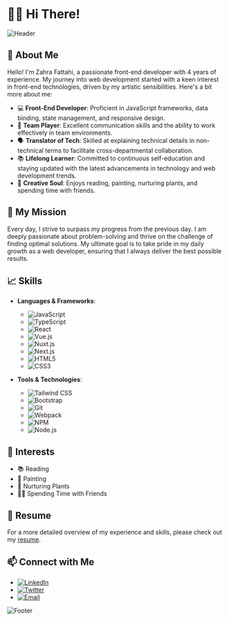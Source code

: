 # 👩‍💻 Hi There!

![Header](https://github.com/zahra77fth/zahra77fth/assets/40117603/3c4dea6c-6246-4fca-868b-2b1957809688)


## 🌟 About Me

Hello! I'm Zahra Fattahi, a passionate front-end developer with 4 years of experience. My journey into web development started with a keen interest in front-end technologies, driven by my artistic sensibilities. Here's a bit more about me:

- 💻 **Front-End Developer**: Proficient in JavaScript frameworks, data binding, state management, and responsive design.
- 🤝 **Team Player**: Excellent communication skills and the ability to work effectively in team environments.
- 🗣️ **Translator of Tech**: Skilled at explaining technical details in non-technical terms to facilitate cross-departmental collaboration.
- 📚 **Lifelong Learner**: Committed to continuous self-education and staying updated with the latest advancements in technology and web development trends.
- 🎨 **Creative Soul**: Enjoys reading, painting, nurturing plants, and spending time with friends.

## 🚀 My Mission

Every day, I strive to surpass my progress from the previous day. I am deeply passionate about problem-solving and thrive on the challenge of finding optimal solutions. My ultimate goal is to take pride in my daily growth as a web developer, ensuring that I always deliver the best possible results.

## 📈 Skills

- **Languages & Frameworks**: 
  - ![JavaScript](https://img.shields.io/badge/-JavaScript-F7DF1E?logo=javascript&logoColor=black)
  - ![TypeScript](https://img.shields.io/badge/-TypeScript-3178C6?logo=typescript&logoColor=white)
  - ![React](https://img.shields.io/badge/-React-61DAFB?logo=react&logoColor=black)
  - ![Vue.js](https://img.shields.io/badge/-Vue.js-4FC08D?logo=vue.js&logoColor=white)
  - ![Nuxt.js](https://img.shields.io/badge/-Nuxt.js-00C58E?logo=nuxt.js&logoColor=white)
  - ![Next.js](https://img.shields.io/badge/-Next.js-000000?logo=next.js&logoColor=white)
  - ![HTML5](https://img.shields.io/badge/-HTML5-E34F26?logo=html5&logoColor=white)
  - ![CSS3](https://img.shields.io/badge/-CSS3-1572B6?logo=css3&logoColor=white)

- **Tools & Technologies**: 
  - ![Tailwind CSS](https://img.shields.io/badge/-Tailwind%20CSS-38B2AC?logo=tailwind-css&logoColor=white)
  - ![Bootstrap](https://img.shields.io/badge/-Bootstrap-7952B3?logo=bootstrap&logoColor=white)
  - ![Git](https://img.shields.io/badge/-Git-F05032?logo=git&logoColor=white)
  - ![Webpack](https://img.shields.io/badge/-Webpack-8DD6F9?logo=webpack&logoColor=black)
  - ![NPM](https://img.shields.io/badge/-NPM-CB3837?logo=npm&logoColor=white)
  - ![Node.js](https://img.shields.io/badge/-Node.js-339933?logo=node.js&logoColor=white)

## 🌱 Interests

- 📚 Reading
- 🎨 Painting
- 🌿 Nurturing Plants
- 👯‍♀️ Spending Time with Friends

## 📄 Resume

For a more detailed overview of my experience and skills, please check out my [resume](https://zahra77fth.github.io/zahra-fattahi/).

## 📫 Connect with Me

- [![LinkedIn](https://img.shields.io/badge/-LinkedIn-0077B5?logo=linkedin&logoColor=white)](https://www.linkedin.com/in/zahra-fattahi)
- [![Twitter](https://img.shields.io/badge/-Twitter-1DA1F2?logo=twitter&logoColor=white)](https://twitter.com/zahra_fattahi)
- [![Email](https://img.shields.io/badge/-Email-D14836?logo=gmail&logoColor=white)](mailto:zahra.fattahi@example.com)

![Footer](https://via.placeholder.com/1200x100.png?text=Thank+You+for+Visiting+My+Profile)
